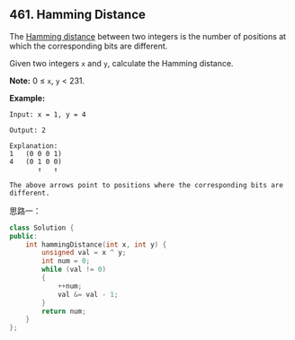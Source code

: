 ## 461. Hamming Distance

The [Hamming distance](https://en.wikipedia.org/wiki/Hamming_distance) between two integers is the number of positions at which the corresponding bits are different.

Given two integers `x` and `y`, calculate the Hamming distance.

**Note:**
0 ≤ `x`, `y` < 231.

**Example:**

```
Input: x = 1, y = 4

Output: 2

Explanation:
1   (0 0 0 1)
4   (0 1 0 0)
       ↑   ↑

The above arrows point to positions where the corresponding bits are different.
```

思路一：

```c++
class Solution {
public:
	int hammingDistance(int x, int y) {
		unsigned val = x ^ y;
		int num = 0;
		while (val != 0)
		{
			++num;
			val &= val - 1;
		}
		return num;
	}
};
```